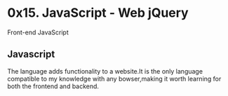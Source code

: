 # 0x15. JavaScript - Web jQuery
Front-end
JavaScript

## Javascript

The language adds functionality to  a website.It is the only language compatible to my knowledge with any bowser,making it worth 
learning for both the frontend and backend.
